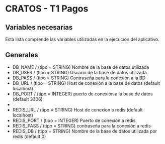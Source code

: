 # CRATOS - T1 Pagos

## Variables necesarias

Esta lista comprende las variables utilizadas en la ejecucion del aplicativo.

## Generales
- DB_NAME / (tipo = STRING) Nombre de la base de datos utilizada
- DB_USER / (tipo = STRING) Usuario de la base de datos utilizada
- DB_PASS / (tipo = STRING) Contraseña para la conexión a la BD
- DB_URL / (tipo = STRING) Host de conexión a la base de datos (default localhost)
- DB_PORT / (tipo = INTEGER) puerto de conexión a la base de datos (default 3306)
- 
- REDIS_URL / (tipo = STRING) Host de conexion a redis (default localhost)
- REDIS_PORT / (tipo = INTEGER) Puerto de conexión a redis
- REDIS_PASS / (tipo = STRING) contraseña para la conexión a redis
- REDIS_DB / (tipo = STRING) Nombre de la base de datos utilizada por redis (default 0)
